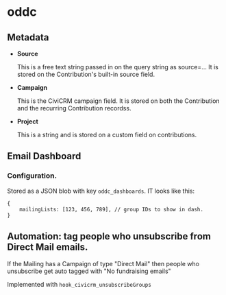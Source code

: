 # oddc

## Metadata

- **Source**

   This is a free text string passed in on the query string as source=...
   It is stored on the Contribution's built-in source field.

- **Campaign**

   This is the CiviCRM campaign field. It is stored on both the Contribution and
   the recurring Contribution recordss.

- **Project**

   This is a string and is stored on a custom field on contributions.

## Email Dashboard

### Configuration.

Stored as a JSON blob with key `oddc_dashboards`. IT looks like this:

    {
        mailingLists: [123, 456, 789], // group IDs to show in dash.
    }

## Automation: tag people who unsubscribe from Direct Mail emails.

If the Mailing has a Campaign of type "Direct Mail" then people who unsubscribe
get auto tagged with "No fundraising emails"

Implemented with `hook_civicrm_unsubscribeGroups`
